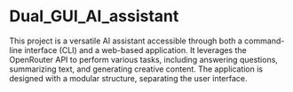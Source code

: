 # Dual_GUI_AI_assistant
This project is a versatile AI assistant accessible through both a command-line interface (CLI) and a web-based application. It leverages the OpenRouter API to perform various tasks, including answering questions, summarizing text, and generating creative content.  The application is designed with a modular structure, separating the user interface.
